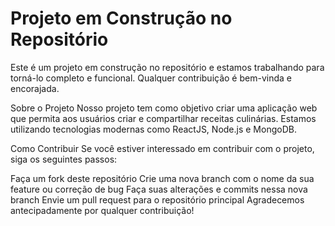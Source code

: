 # Projeto em Construção no Repositório
Este é um projeto em construção no repositório e estamos trabalhando para torná-lo completo e funcional. Qualquer contribuição é bem-vinda e encorajada.

Sobre o Projeto
Nosso projeto tem como objetivo criar uma aplicação web que permita aos usuários criar e compartilhar receitas culinárias. Estamos utilizando tecnologias modernas como ReactJS, Node.js e MongoDB.

Como Contribuir
Se você estiver interessado em contribuir com o projeto, siga os seguintes passos:

Faça um fork deste repositório
Crie uma nova branch com o nome da sua feature ou correção de bug
Faça suas alterações e commits nessa nova branch
Envie um pull request para o repositório principal
Agradecemos antecipadamente por qualquer contribuição!
